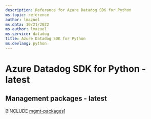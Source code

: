 ```yaml
---
description: Reference for Azure Datadog SDK for Python
ms.topic: reference
author: lmazuel
ms.data: 10/21/2022
ms.author: lmazuel
ms.service: datadog
title: Azure Datadog SDK for Python
ms.devlang: python
---
```

# Azure Datadog SDK for Python - latest

## Management packages - latest
[!INCLUDE [mgmt-packages](datadog-mgmt-index.md)]